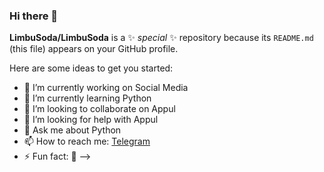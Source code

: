 ### Hi there 👋
**LimbuSoda/LimbuSoda** is a ✨ _special_ ✨ repository because its `README.md` (this file) appears on your GitHub profile.

Here are some ideas to get you started:

- 🔭 I’m currently working on Social Media 
- 🌱 I’m currently learning Python 
- 👯 I’m looking to collaborate on Appul
- 🤔 I’m looking for help with Appul
- 💬 Ask me about Python 
- 📫 How to reach me: [Telegram](https://telegram.dog/AnnihilusOP_bot)
- ⚡ Fun fact: 🔞
-->
